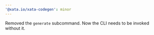 ```yaml
---
'@xata.io/xata-codegen': minor
---
```


Removed the `generate` subcommand. Now the CLI needs to be invoked without it.
